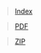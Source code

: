 > [Index](https://cdn.cs50.net/2020/fall/lectures/8/src8/)

> [PDF](https://cdn.cs50.net/2020/fall/lectures/8/src8.pdf) 

> [ZIP](https://cdn.cs50.net/2020/fall/lectures/8/src8.zip)
